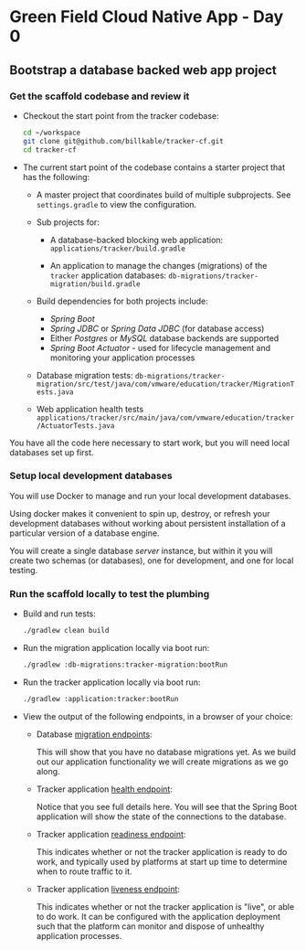 # Green Field Cloud Native App - Day 0

## Bootstrap a database backed web app project

### Get the scaffold codebase and review it

-   Checkout the start point from the tracker codebase:

    ```bash
    cd ~/workspace
    git clone git@github.com/billkable/tracker-cf.git
    cd tracker-cf
    ```

-   The current start point of the codebase contains a starter project
    that has the following:

    -   A master project that coordinates build of multiple subprojects.
        See `settings.gradle` to view the configuration.

    -   Sub projects for:

        -   A database-backed blocking web application:
            `applications/tracker/build.gradle`

        -   An application to manage the changes (migrations) of the
            `tracker` application databases:
            `db-migrations/tracker-migration/build.gradle`

    -   Build dependencies for both projects include:

        -   *Spring Boot*
        -   *Spring JDBC* or *Spring Data JDBC* (for database access)
        -   Either *Postgres* or *MySQL* database backends are supported
        -   *Spring Boot Actuator* - used for lifecycle management and
            monitoring your application processes

    -   Database migration tests:
        `db-migrations/tracker-migration/src/test/java/com/vmware/education/tracker/MigrationTests.java`

    -   Web application health tests
        `applications/tracker/src/main/java/com/vmware/education/tracker/ActuatorTests.java`

You have all the code here necessary to start work,
but you will need local databases set up first.

### Setup local development databases

You will use Docker to manage and run your local development
databases.

Using docker makes it convenient to spin up, destroy, or refresh your
development databases without working about persistent installation of
a particular version of a database engine.

You will create a single database *server* instance,
but within it you will create two schemas (or databases),
one for development, and one for local testing.

### Run the scaffold locally to test the plumbing

-   Build and run tests:

    ```bash
    ./gradlew clean build
    ```

-   Run the migration application locally via boot run:

    ```bash
    ./gradlew :db-migrations:tracker-migration:bootRun
    ```

-   Run the tracker application locally via boot run:

    ```bash
    ./gradlew :application:tracker:bootRun
    ```

-   View the output of the following endpoints,
    in a browser of your choice:

    -   Database [migration endpoints](http://localhost:8081/actuator/flyway):

        This will show that you have no database migrations yet.
        As we build out our application functionality we will create
        migrations as we go along.

    -   Tracker application
        [health endpoint](http://localhost:8080/actuator/health):

        Notice that you see full details here.
        You will see that the Spring Boot application will show the
        state of the connections to the database.

    -   Tracker application
        [readiness endpoint](http://localhost:8080/actuator/health/readiness):

        This indicates whether or not the tracker application is ready
        to do work,
        and typically used by platforms at start up time to determine
        when to route traffic to it.

    -   Tracker application
        [liveness endpoint](http://localhost:8080/actuator/health/liveness):

        This indicates whether or not the tracker application is "live",
        or able to do work.
        It can be configured with the application deployment such that
        the platform can monitor and dispose of unhealthy application
        processes.
